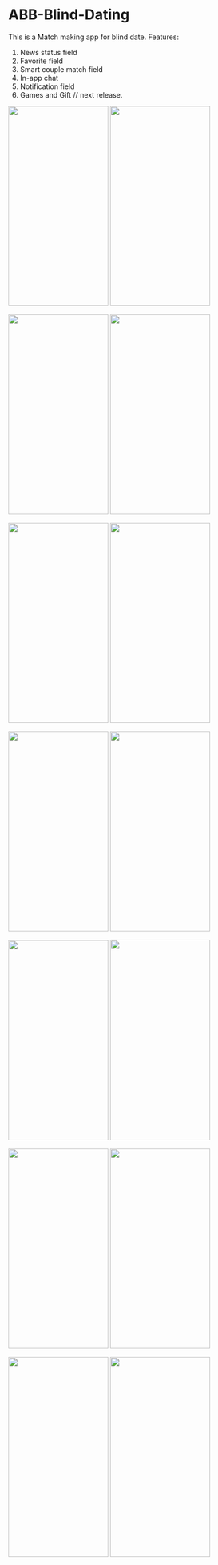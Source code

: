 # ABB-Blind-Dating
This is a Match making app for blind date.
Features:
1. News status field
2. Favorite field
3. Smart couple match field
4. In-app chat
5. Notification field
6. Games and Gift // next release.
 


<img src= https://user-images.githubusercontent.com/66129851/178061817-a10da94c-9f68-40ed-aea5-cfd81cf61cb4.png width="200" height="400"> <img src= https://user-images.githubusercontent.com/66129851/178062058-63a9a408-f83f-47d7-a2ca-59bc7a93c681.png width="200" height="400">

<img src= https://user-images.githubusercontent.com/66129851/178059571-ac3d6e1a-afbc-4503-b648-458ed1f071ae.png width="200" height="400"> <img src= https://user-images.githubusercontent.com/66129851/178059566-4581b175-a1c7-4aa2-9700-d81137bb6fed.png width="200" height="400">

<img src= https://user-images.githubusercontent.com/66129851/178061331-6038deaa-b1ac-49eb-9bbd-09bf61f847bc.png width="200" height="400"> <img src= https://user-images.githubusercontent.com/66129851/178057985-eac92d09-7af9-451a-b21f-64ee2ecda94f.png width="200" height="400">

<img src= https://user-images.githubusercontent.com/66129851/178057985-eac92d09-7af9-451a-b21f-64ee2ecda94f.png width="200" height="400"> <img src= https://user-images.githubusercontent.com/66129851/178057986-d5cb8e07-6104-4427-8b90-1d82a27f583c.png width="200" height="400"> 

<img src= https://user-images.githubusercontent.com/66129851/178060587-f7a8c71a-c0cc-41fb-89e1-8bc047daa91e.png width="200" height="400"> <img src= https://user-images.githubusercontent.com/66129851/178060583-3ef97996-1a27-4520-bbed-00a128d593fa.png width="200" height="401">

<img src= https://user-images.githubusercontent.com/66129851/178057962-a52b0114-11d1-4bd1-b40a-d14c2af25bb8.png width="200" height="400"> <img src= https://user-images.githubusercontent.com/66129851/178057972-9148803e-beed-45b7-9ac4-a3bcdde911f2.png width="200" height="400">

<img src= https://user-images.githubusercontent.com/66129851/178062645-cfb4e220-6d83-42cc-a16a-3abeabe0db96.png width="200" height="400"> <img src= https://user-images.githubusercontent.com/66129851/178063011-8879eafc-2374-418c-8890-2ceb2d8109f6.png width="200" height="400">
